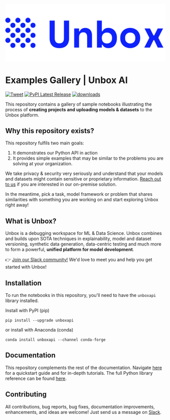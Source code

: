 <div align="left">
   <img src="_static/logo-blue-text.svg"><br>
 </div>

# Examples Gallery | Unbox AI

[![Tweet](https://img.shields.io/twitter/url/http/shields.io.svg?style=social)](https://twitter.com/intent/tweet?text=Unbox:%20The%20debugging%20workspace%20for%20ML%20&url=https://github.com/unboxai&via=unbox_ai&hashtags=mlops)
[![PyPI Latest Release](https://img.shields.io/pypi/v/unboxapi.svg)](https://pypi.org/project/unboxapi/)
[![downloads](https://pepy.tech/badge/unboxapi)](https://pepy.tech/project/unboxapi)

This repository contains a gallery of sample notebooks illustrating the process of **creating projects and uploading models & datasets** to the Unbox platform.

## Why this repository exists?

This repository fulfils two main goals:

1. It demonstrates our Python API in action
2. It provides simple examples that may be similar to the problems you are solving at your organization.

We take privacy & security very seriously and understand that your models and datasets might contain sensitive or proprietary information. [Reach out to us](mailto:founders@unbox.ai) if you are interested in our on-premise solution.

In the meantime, pick a task, model framework or problem that shares similarities with something you are working on and start exploring Unbox right away!

## What is Unbox?

Unbox is a debugging workspace for ML & Data Science. Unbox combines and builds upon SOTA techniques in explainability, model and dataset versioning, synthetic data generation, data-centric testing and much more to form a powerful, **unified platform for model development**.

👉 [Join our Slack community!](https://l.linklyhq.com/l/1DG73) We'd love to meet you and help you get started with Unbox!

## Installation

To run the notebooks in this repository, you'll need to have the `unboxapi` library installed.

Install with PyPI (pip)

```console
pip install --upgrade unboxapi
```

or install with Anaconda (conda)

```console
conda install unboxapi --channel conda-forge
```

## Documentation

This repository complements the rest of the documentation. Navigate [here](https://docs.unbox.ai) for a quickstart guide and for in-depth tutorials. The full Python library reference can be found [here](https://reference.unbox.ai).

## Contributing

All contributions, bug reports, bug fixes, documentation improvements, enhancements, and ideas are welcome! Just send us a message on [Slack](https://l.linklyhq.com/l/1DG73).
